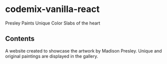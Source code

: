# codemix-vanilla-react
Presley Paints
Unique Color Slabs of the heart

## Contents

A website created to showcase the artwork by Madison Presley. Unique and original paintings are displayed in the gallery.

